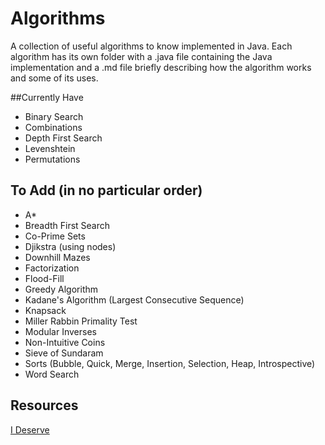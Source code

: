 # Algorithms
A collection of useful algorithms to know implemented in Java. Each algorithm has its own folder with a .java file containing the Java implementation and a .md file briefly describing how the algorithm works and some of its uses.

##Currently Have
* Binary Search
* Combinations
* Depth First Search
* Levenshtein
* Permutations

## To Add (in no particular order)
* A\*
* Breadth First Search
* Co-Prime Sets
* Djikstra (using nodes)
* Downhill Mazes
* Factorization
* Flood-Fill
* Greedy Algorithm
* Kadane's Algorithm (Largest Consecutive Sequence)
* Knapsack
* Miller Rabbin Primality Test
* Modular Inverses
* Non-Intuitive Coins
* Sieve of Sundaram
* Sorts (Bubble, Quick, Merge, Insertion, Selection, Heap, Introspective)
* Word Search

## Resources
[I Deserve](http://www.ideserve.co.in/)